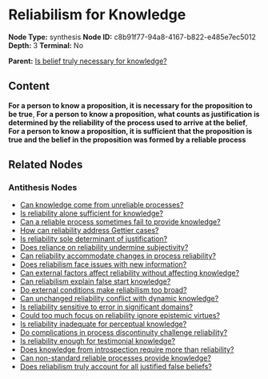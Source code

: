 # Reliabilism for Knowledge

**Node Type:** synthesis
**Node ID:** c8b91f77-94a8-4167-b822-e485e7ec5012
**Depth:** 3
**Terminal:** No

**Parent:** [Is belief truly necessary for knowledge?](is-belief-truly-necessary-for-knowledge-antithesis-5bbda82a-484e-49dd-b1c5-a0650818dce7.md)

## Content

**For a person to know a proposition, it is necessary for the proposition to be true**, **For a person to know a proposition, what counts as justification is determined by the reliability of the process used to arrive at the belief**, **For a person to know a proposition, it is sufficient that the proposition is true and the belief in the proposition was formed by a reliable process**

## Related Nodes

### Antithesis Nodes

- [Can knowledge come from unreliable processes?](can-knowledge-come-from-unreliable-processes-antithesis-d7de4b06-7cef-468b-979a-b4dd589231b6.md)
- [Is reliability alone sufficient for knowledge?](is-reliability-alone-sufficient-for-knowledge-antithesis-e517f479-ee6d-4541-8e02-ee715e4f8d96.md)
- [Can a reliable process sometimes fail to provide knowledge?](can-a-reliable-process-sometimes-fail-to-provide-knowledge-antithesis-59b28a57-6e3b-4c5e-8c3d-1b5e593e1d22.md)
- [How can reliability address Gettier cases?](how-can-reliability-address-gettier-cases-antithesis-5ab28716-9e9f-4edf-9242-d52e4f37f7fe.md)
- [Is reliability sole determinant of justification?](is-reliability-sole-determinant-of-justification-antithesis-7d1589d1-c709-4aaa-aaa8-e27b4b205d34.md)
- [Does reliance on reliability undermine subjectivity?](does-reliance-on-reliability-undermine-subjectivity-antithesis-209e5753-f1a7-4f07-b865-92f08f2f1d3b.md)
- [Can reliability accommodate changes in process reliability?](can-reliability-accommodate-changes-in-process-reliability-antithesis-e12beb80-ef36-4f48-a6d1-4072fd22f16c.md)
- [Does reliabilism face issues with new information?](does-reliabilism-face-issues-with-new-information-antithesis-35c2399a-3478-4c20-81da-51bdc871f068.md)
- [Can external factors affect reliability without affecting knowledge?](can-external-factors-affect-reliability-without-affecting-knowledge-antithesis-849d9247-28c8-4b73-a589-e46d4337e704.md)
- [Can reliabilism explain false start knowledge?](can-reliabilism-explain-false-start-knowledge-antithesis-b064cd4a-6a14-4c70-86f9-ee083167a7ea.md)
- [Do external conditions make reliabilism too broad?](do-external-conditions-make-reliabilism-too-broad-antithesis-3072b91f-6abd-434b-bebb-429a92ca7aa1.md)
- [Can unchanged reliability conflict with dynamic knowledge?](can-unchanged-reliability-conflict-with-dynamic-knowledge-antithesis-dc897d36-fc4e-4537-b196-ca7a5df9d656.md)
- [Is reliability sensitive to error in significant domains?](is-reliability-sensitive-to-error-in-significant-domains-antithesis-7ef1557a-6ffe-43ef-8bd0-d86dc8a69313.md)
- [Could too much focus on reliability ignore epistemic virtues?](could-too-much-focus-on-reliability-ignore-epistemic-virtues-antithesis-abf1dd58-8891-4252-b6b2-9da978488cd4.md)
- [Is reliability inadequate for perceptual knowledge?](is-reliability-inadequate-for-perceptual-knowledge-antithesis-2ff7eaa1-2ad8-48c0-9edd-18490c0a24d4.md)
- [Do complications in process discontinuity challenge reliability?](do-complications-in-process-discontinuity-challenge-reliability-antithesis-7aed2102-be6e-4d0f-b425-45b6b9bbdadc.md)
- [Is reliability enough for testimonial knowledge?](is-reliability-enough-for-testimonial-knowledge-antithesis-2d8f3b70-9c1b-4552-aad4-9526050088c4.md)
- [Does knowledge from introspection require more than reliability?](does-knowledge-from-introspection-require-more-than-reliability-antithesis-210ee9f1-512a-4b1f-9aa1-d8dfd1eb81f9.md)
- [Can non-standard reliable processes provide knowledge?](can-non-standard-reliable-processes-provide-knowledge-antithesis-d1dd4a0b-c937-4b28-b8fb-8607d162ee43.md)
- [Does reliabilism truly account for all justified false beliefs?](does-reliabilism-truly-account-for-all-justified-false-beliefs-antithesis-cf736ee9-b861-42f4-b535-77a3b5107d6d.md)
